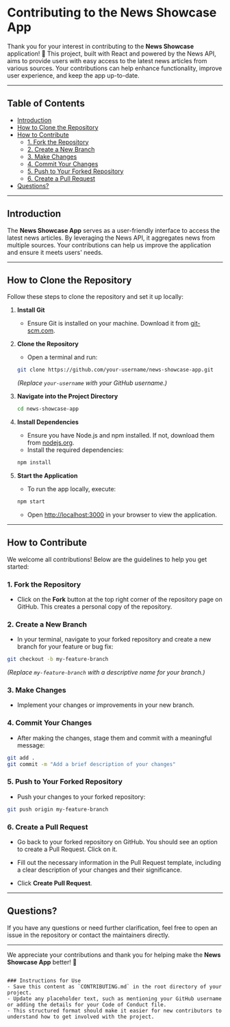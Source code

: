 
# Contributing to the News Showcase App

Thank you for your interest in contributing to the **News Showcase** application! 🌟 This project, built with React and powered by the News API, aims to provide users with easy access to the latest news articles from various sources. Your contributions can help enhance functionality, improve user experience, and keep the app up-to-date.

---

## Table of Contents

- [Introduction](#introduction)
- [How to Clone the Repository](#how-to-clone-the-repository)
- [How to Contribute](#how-to-contribute)
  - [1. Fork the Repository](#1-fork-the-repository)
  - [2. Create a New Branch](#2-create-a-new-branch)
  - [3. Make Changes](#3-make-changes)
  - [4. Commit Your Changes](#4-commit-your-changes)
  - [5. Push to Your Forked Repository](#5-push-to-your-forked-repository)
  - [6. Create a Pull Request](#6-create-a-pull-request)
- [Questions?](#questions)

---

## Introduction

The **News Showcase App** serves as a user-friendly interface to access the latest news articles. By leveraging the News API, it aggregates news from multiple sources. Your contributions can help us improve the application and ensure it meets users' needs.

---

## How to Clone the Repository

Follow these steps to clone the repository and set it up locally:

1. **Install Git**
   - Ensure Git is installed on your machine. Download it from [git-scm.com](https://git-scm.com/).

2. **Clone the Repository**
   - Open a terminal and run:

   ```bash
   git clone https://github.com/your-username/news-showcase-app.git
   ```

   *(Replace `your-username` with your GitHub username.)*

3. **Navigate into the Project Directory**

   ```bash
   cd news-showcase-app
   ```

4. **Install Dependencies**
   - Ensure you have Node.js and npm installed. If not, download them from [nodejs.org](https://nodejs.org/).
   - Install the required dependencies:

   ```bash
   npm install
   ```

5. **Start the Application**
   - To run the app locally, execute:

   ```bash
   npm start
   ```

   - Open [http://localhost:3000](http://localhost:3000) in your browser to view the application.

---

## How to Contribute

We welcome all contributions! Below are the guidelines to help you get started:

### 1. Fork the Repository

- Click on the **Fork** button at the top right corner of the repository page on GitHub. This creates a personal copy of the repository.

### 2. Create a New Branch

- In your terminal, navigate to your forked repository and create a new branch for your feature or bug fix:

```bash
git checkout -b my-feature-branch
```

*(Replace `my-feature-branch` with a descriptive name for your branch.)*

### 3. Make Changes

- Implement your changes or improvements in your new branch.

### 4. Commit Your Changes

- After making the changes, stage them and commit with a meaningful message:

```bash
git add .
git commit -m "Add a brief description of your changes"
```

### 5. Push to Your Forked Repository

- Push your changes to your forked repository:

```bash
git push origin my-feature-branch
```

### 6. Create a Pull Request

- Go back to your forked repository on GitHub. You should see an option to create a Pull Request. Click on it.
  
- Fill out the necessary information in the Pull Request template, including a clear description of your changes and their significance.

- Click **Create Pull Request**.

---

## Questions?

If you have any questions or need further clarification, feel free to open an issue in the repository or contact the maintainers directly.

---

We appreciate your contributions and thank you for helping make the **News Showcase App** better! 🚀
```

### Instructions for Use
- Save this content as `CONTRIBUTING.md` in the root directory of your project.
- Update any placeholder text, such as mentioning your GitHub username or adding the details for your Code of Conduct file.
- This structured format should make it easier for new contributors to understand how to get involved with the project.
